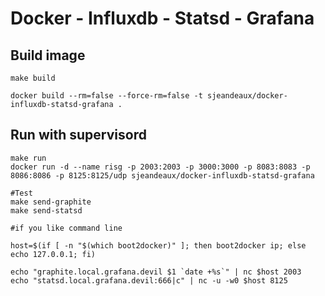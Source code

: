 # Docker - Influxdb - Statsd - Grafana

## Build image

```shell
make build

docker build --rm=false --force-rm=false -t sjeandeaux/docker-influxdb-statsd-grafana .
```

## Run with supervisord

```shell
make run
docker run -d --name risg -p 2003:2003 -p 3000:3000 -p 8083:8083 -p 8086:8086 -p 8125:8125/udp sjeandeaux/docker-influxdb-statsd-grafana

#Test
make send-graphite
make send-statsd

#if you like command line

host=$(if [ -n "$(which boot2docker)" ]; then boot2docker ip; else echo 127.0.0.1; fi)

echo "graphite.local.grafana.devil $1 `date +%s`" | nc $host 2003
echo "statsd.local.grafana.devil:666|c" | nc -u -w0 $host 8125

```
